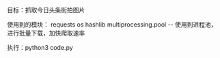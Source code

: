 目标：抓取今日头条街拍图片

使用到的模块：
requests
os
hashlib
multiprocessing.pool -- 使用到进程池，进行批量下载，加快爬取速率


执行：python3 code.py
